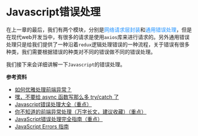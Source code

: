 # Javascript错误处理

在上一章的最后，我们有两个模块，分别是<font color=#1E90FF>网络请求层封装</font>和<font color=#1E90FF>通用错误处理</font>，但是在现代web开发当中，有很多的请求是使用`axios`库来进行请求的。另外通用错误处理只是给我们提供了一种沿着`redux`逻辑处理错误的一种流程，关于错误有很多种类，我们需要根据错误的种类对不同的错误做不同的错误处理。

我们接下来会详细讲解一下`Javascript`的错误处理。


**参考资料**

+ [如何优雅处理前端异常？](http://jartto.wang/2018/11/20/js-exception-handling/)
+ [嘿，不要给 async 函数写那么多 try/catch 了](https://mp.weixin.qq.com/s/-GIIs1VseDhojexI2HQ-tA)
+ [Javascript错误处理大全（重点）](https://mp.weixin.qq.com/s/K5nzTWSMgDPq0gO2SIa4Uw)
+ [你不知道的前端异常处理（万字长文，建议收藏）（重点）](https://mp.weixin.qq.com/s/wyfcSjGvgDU-iuPm8k7exQ)
+ [JavaScript错误处理完全指南（重点）](https://www.infoq.cn/article/glS9HjuSGhQMLL1zowwN)
+ [JavaScript Errors 指南](https://mp.weixin.qq.com/s/8bKmCZ-HKgJzN0vF_Ne6ew)